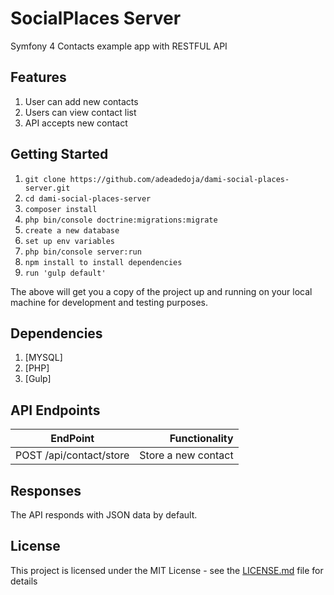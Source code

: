 # SocialPlaces Server

Symfony 4 Contacts example app with RESTFUL API

## Features

1. User can add new contacts
2. Users can view contact list
3. API accepts new contact

## Getting Started

  1. `git clone https://github.com/adeadedoja/dami-social-places-server.git`
  2. `cd dami-social-places-server`
  3. `composer install`
  4. `php bin/console doctrine:migrations:migrate`
  5. `create a new database`
  5. `set up env variables`
  6. `php bin/console server:run`
  7. `npm install to install dependencies`
  8. `run 'gulp default'`

The above will get you a copy of the project up and running on your local machine for development and testing purposes.

## Dependencies

  1. [MYSQL]
  2. [PHP]
  3. [Gulp]

## API Endpoints


| EndPoint                                |   Functionality                      |
| --------------------------------------- | ------------------------------------:|
| POST /api/contact/store                 | Store a new contact                  |

## Responses

The API responds with JSON data by default.

## License

This project is licensed under the MIT License - see the [LICENSE.md](https://opensource.org/licenses/MIT) file for details
